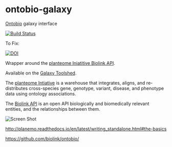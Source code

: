 # ontobio-galaxy
[Ontobio](http://nbviewer.jupyter.org/github/biolink/ontobio/) galaxy interface


[![Build Status](https://travis-ci.org/nathandunn/ontobio-galaxy.svg?branch=master)](https://travis-ci.org/nathandunn/ontobio-galaxy)




To Fix: 

[![DOI](https://zenodo.org/badge/94568147.svg)](https://zenodo.org/badge/latestdoi/94568147)



Wrapper around the [planteome Iniatitive Biolink API](https://biolink.planteome.org/api/).

Available on the [Galaxy Toolshed](https://toolshed.g2.bx.psu.edu/repository?repository_id=6a4f55387fe48fbd).

The [planteome Intiative](http://planteome.org/) is a warehouse that integrates, aligns, and re-distributes cross-species gene, genotype, variant, disease, and phenotype data using ontology associations.

The [Biolink API](https://github.com/biolink/biolink-api) is an open API  biologically and biomedically relevant entities, and the relationships between them.



![Screen Shot](images/ScreenShot1.png)



http://planemo.readthedocs.io/en/latest/writing_standalone.html#the-basics

https://github.com/biolink/ontobio/




